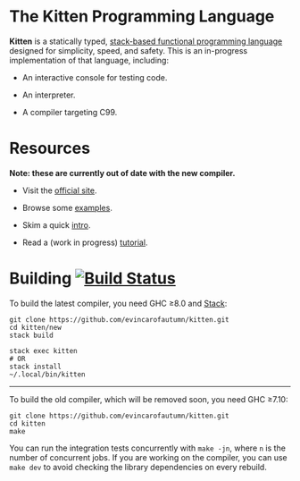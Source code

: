 # The Kitten Programming Language

**Kitten** is a statically typed, [stack-based functional programming language][concatenative] designed for simplicity, speed, and safety. This is an in-progress implementation of that language, including:

 * An interactive console for testing code.

 * An interpreter.

 * A compiler targeting C99.

# Resources

**Note: these are currently out of date with the new compiler.**

 * Visit the [official site][site].

 * Browse some [examples][examples].

 * Skim a quick [intro][intro].

 * Read a (work in progress) [tutorial][tutorial].

# Building [![Build Status](https://travis-ci.org/evincarofautumn/kitten.png?branch=master)](https://travis-ci.org/evincarofautumn/kitten)

To build the latest compiler, you need GHC ≥8.0 and [Stack]:

```
git clone https://github.com/evincarofautumn/kitten.git
cd kitten/new
stack build

stack exec kitten
# OR
stack install
~/.local/bin/kitten
```

---

To build the old compiler, which will be removed soon, you need GHC ≥7.10:

```
git clone https://github.com/evincarofautumn/kitten.git
cd kitten
make
```

You can run the integration tests concurrently with `make -jn`, where `n` is the number of concurrent jobs. If you are working on the compiler, you can use `make dev` to avoid checking the library dependencies on every rebuild.

[concatenative]: http://concatenative.org/
[examples]: https://github.com/evincarofautumn/kitten/tree/master/examples
[intro]: http://kittenlang.org/intro/
[site]: http://kittenlang.org/
[tutorial]: http://kittenlang.org/tutorial/
[Stack]: https://docs.haskellstack.org/en/stable/README/
